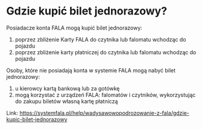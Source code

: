 # Gdzie kupić bilet jednorazowy?


Posiadacze konta FALA mogą kupić bilet jednorazowy:


1. poprzez zbliżenie Karty FALA do czytnika lub falomatu wchodząc do pojazdu
2. poprzez zbliżenie karty płatniczej do czytnika lub falomatu wchodząc do pojazdu


Osoby, które nie posiadają konta w systemie FALA mogą nabyć bilet jednorazowy:


1. u kierowcy kartą bankową lub za gotówkę
2. mogą korzystać z urządzeń FALA: falomatów i czytników, wykorzystując do zakupu biletów własną kartę płatniczą




Link: https://systemfala.pl/help/wadysawowopodrozowanie-z-fala/gdzie-kupic-bilet-jednorazowy
